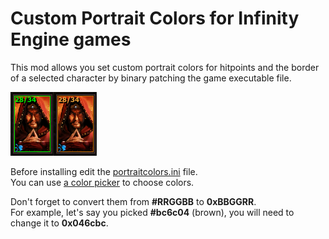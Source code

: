 # Custom Portrait Colors for Infinity Engine games

This mod allows you set custom portrait colors for hitpoints and the border of a selected character by binary patching the game executable file.

![Screenshot](portraitcolors/screenshot.png "Screenshot")

Before installing edit the [portraitcolors.ini](portraitcolors/portraitcolors.ini) file.<br>
You can use [a color picker](https://duckduckgo.com/?q=color+picker+%2300fa00) to choose colors.

Don't forget to convert them from **#RRGGBB** to **0xBBGGRR**.<br>
For example, let's say you picked **#bc6c04** (brown), you will need to change it to **0x046cbc**.
